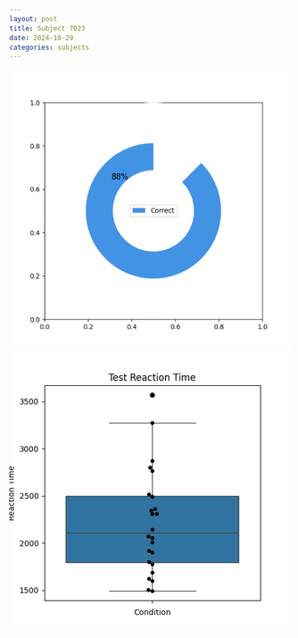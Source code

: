 ```yaml
---
layout: post
title: Subject 7023
date: 2024-10-29
categories: subjects
---
```


![](data/7023/run-19/7023_FN_acc_test.png)
![](data/7023/run-19/7023_FN_rt.png)
